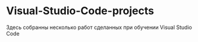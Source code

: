# Visual-Studio-Code-projects
Здесь собранны несколько работ сделанных при обучении Visual Studio Code

